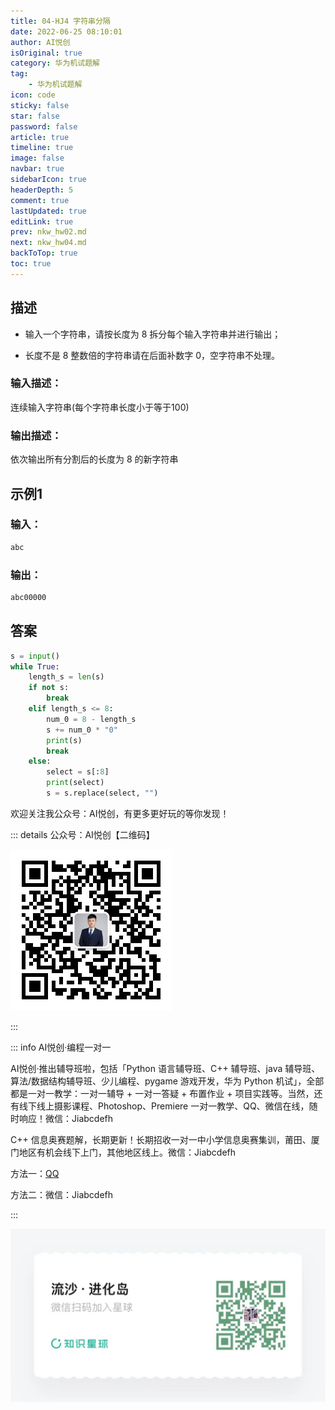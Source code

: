 ```yaml
---
title: 04-HJ4 字符串分隔
date: 2022-06-25 08:10:01
author: AI悦创
isOriginal: true
category: 华为机试题解
tag:
    - 华为机试题解
icon: code
sticky: false
star: false
password: false
article: true
timeline: true
image: false
navbar: true
sidebarIcon: true
headerDepth: 5
comment: true
lastUpdated: true
editLink: true
prev: nkw_hw02.md
next: nkw_hw04.md
backToTop: true
toc: true
---
```


## 描述

- 输入一个字符串，请按长度为 8 拆分每个输入字符串并进行输出；

- 长度不是 8 整数倍的字符串请在后面补数字 0，空字符串不处理。

### 输入描述：

连续输入字符串(每个字符串长度小于等于100)

### 输出描述：

依次输出所有分割后的长度为 8 的新字符串

## 示例1

### 输入：

```python
abc
```

### 输出：

```python
abc00000
```

## 答案

```python
s = input()
while True:
    length_s = len(s)
    if not s:
        break
    elif length_s <= 8:
        num_0 = 8 - length_s
        s += num_0 * "0"
        print(s)
        break
    else:
        select = s[:8]
        print(select)
        s = s.replace(select, "")
```

欢迎关注我公众号：AI悦创，有更多更好玩的等你发现！

::: details 公众号：AI悦创【二维码】

![](/gzh.jpg)

:::

::: info AI悦创·编程一对一

AI悦创·推出辅导班啦，包括「Python 语言辅导班、C++ 辅导班、java 辅导班、算法/数据结构辅导班、少儿编程、pygame 游戏开发，华为 Python 机试」，全部都是一对一教学：一对一辅导 + 一对一答疑 + 布置作业 + 项目实践等。当然，还有线下线上摄影课程、Photoshop、Premiere 一对一教学、QQ、微信在线，随时响应！微信：Jiabcdefh

C++ 信息奥赛题解，长期更新！长期招收一对一中小学信息奥赛集训，莆田、厦门地区有机会线下上门，其他地区线上。微信：Jiabcdefh

方法一：[QQ](http://wpa.qq.com/msgrd?v=3&uin=1432803776&site=qq&menu=yes)

方法二：微信：Jiabcdefh

:::

![](/zsxq.jpg)





